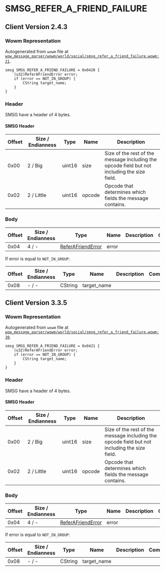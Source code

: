 # SMSG_REFER_A_FRIEND_FAILURE

## Client Version 2.4.3

### Wowm Representation

Autogenerated from `wowm` file at [`wow_message_parser/wowm/world/social/smsg_refer_a_friend_failure.wowm:21`](https://github.com/gtker/wow_messages/tree/main/wow_message_parser/wowm/world/social/smsg_refer_a_friend_failure.wowm#L21).
```rust,ignore
smsg SMSG_REFER_A_FRIEND_FAILURE = 0x0420 {
    (u32)ReferAFriendError error;
    if (error == NOT_IN_GROUP) {
        CString target_name;
    }
}
```
### Header

SMSG have a header of 4 bytes.

#### SMSG Header

| Offset | Size / Endianness | Type   | Name   | Description |
| ------ | ----------------- | ------ | ------ | ----------- |
| 0x00   | 2 / Big           | uint16 | size   | Size of the rest of the message including the opcode field but not including the size field.|
| 0x02   | 2 / Little        | uint16 | opcode | Opcode that determines which fields the message contains.|

### Body

| Offset | Size / Endianness | Type | Name | Description | Comment |
| ------ | ----------------- | ---- | ---- | ----------- | ------- |
| 0x04 | 4 / - | [ReferAFriendError](referafrienderror.md) | error |  |  |

If error is equal to `NOT_IN_GROUP`:

| Offset | Size / Endianness | Type | Name | Description | Comment |
| ------ | ----------------- | ---- | ---- | ----------- | ------- |
| 0x08 | - / - | CString | target_name |  |  |

## Client Version 3.3.5

### Wowm Representation

Autogenerated from `wowm` file at [`wow_message_parser/wowm/world/social/smsg_refer_a_friend_failure.wowm:30`](https://github.com/gtker/wow_messages/tree/main/wow_message_parser/wowm/world/social/smsg_refer_a_friend_failure.wowm#L30).
```rust,ignore
smsg SMSG_REFER_A_FRIEND_FAILURE = 0x0421 {
    (u32)ReferAFriendError error;
    if (error == NOT_IN_GROUP) {
        CString target_name;
    }
}
```
### Header

SMSG have a header of 4 bytes.

#### SMSG Header

| Offset | Size / Endianness | Type   | Name   | Description |
| ------ | ----------------- | ------ | ------ | ----------- |
| 0x00   | 2 / Big           | uint16 | size   | Size of the rest of the message including the opcode field but not including the size field.|
| 0x02   | 2 / Little        | uint16 | opcode | Opcode that determines which fields the message contains.|

### Body

| Offset | Size / Endianness | Type | Name | Description | Comment |
| ------ | ----------------- | ---- | ---- | ----------- | ------- |
| 0x04 | 4 / - | [ReferAFriendError](referafrienderror.md) | error |  |  |

If error is equal to `NOT_IN_GROUP`:

| Offset | Size / Endianness | Type | Name | Description | Comment |
| ------ | ----------------- | ---- | ---- | ----------- | ------- |
| 0x08 | - / - | CString | target_name |  |  |

